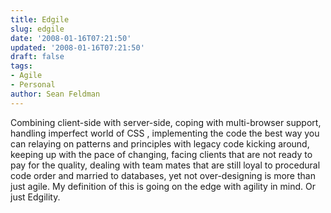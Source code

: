 ```yaml
---
title: Edgile
slug: edgile
date: '2008-01-16T07:21:50'
updated: '2008-01-16T07:21:50'
draft: false
tags:
- Agile
- Personal
author: Sean Feldman
---
```



Combining client-side with server-side, coping with multi-browser support, handling imperfect world of CSS , implementing the code the best way you can relaying on patterns and principles with legacy code kicking around, keeping up with the pace of changing, facing clients that are not ready to pay for the quality, dealing with team mates that are still loyal to procedural code order and married to databases, yet not over-designing is more than just agile. My definition of this is going on the edge with agility in mind. Or just Edgility.


